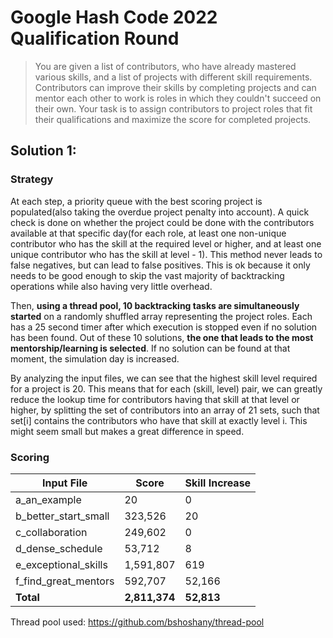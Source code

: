 # Google Hash Code 2022 Qualification Round

>You are given a list of contributors, who have already mastered various skills, and a list of projects with different skill requirements. Contributors can improve their skills by completing projects and can mentor each other to work is roles in which they couldn't succeed on their own. Your task is to assign contributors to project roles that fit their qualifications and maximize the score for completed projects.

## Solution 1:

### Strategy

At each step, a priority queue with the best scoring project is populated(also taking the overdue project penalty into account). A quick check is done on whether the project could be done with the contributors available at that specific day(for each role, at least one non-unique contributor who has the skill at the required level or higher, and at least one unique contributor who has the skill at level - 1). This method never leads to false negatives, but can lead to false positives. This is ok because it only needs to be good enough to skip the vast majority of backtracking operations while also having very little overhead.

Then, **using a thread pool, 10 backtracking tasks are simultaneously started** on a randomly shuffled array representing the project roles. Each has a 25 second timer after which execution is stopped even if no solution has been found. Out of these 10 solutions, **the one that leads to the most mentorship/learning is selected**. If no solution can be found at that moment, the simulation day is increased.

By analyzing the input files, we can see that the highest skill level required for a project is 20. This means that for each (skill, level) pair, we can greatly reduce the lookup time for contributors having that skill at that level or higher, by splitting the set of contributors into an array of 21 sets, such that set[i] contains the contributors who have that skill at exactly level i. This might seem small but makes a great difference in speed.

### Scoring

| Input File              | Score      | Skill Increase |
|-------------------------|------------|----------------|
| a_an_example            | 20         | 0              |
| b_better_start_small    | 323,526    | 20             |
| c_collaboration         | 249,602    | 0              |
| d_dense_schedule        | 53,712     | 8              |
| e_exceptional_skills    | 1,591,807  | 619            |
| f_find_great_mentors    | 592,707    | 52,166         |
| **Total**               | **2,811,374** | **52,813**  |

Thread pool used: https://github.com/bshoshany/thread-pool